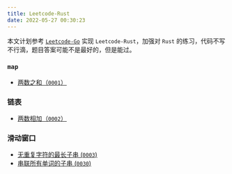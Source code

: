 ```yaml
---
title: Leetcode-Rust
date: 2022-05-27 00:30:23
---
```


本文计划参考 [`Leetcode-Go`](https://books.halfrost.com/leetcode/) 实现 `Leetcode-Rust`，加强对 `Rust` 的练习，代码不写不行滴，题目答案可能不是最好的，但是能过。

### `map`

- [两数之和（`0001`）](/2022/05/27/Leetcode-Rust/two-sum-0001/)

### 链表

- [两数相加（`0002`）](/2022/05/30/Leetcode-Rust/two-number-add-0002/)

### 滑动窗口

- [无重复字符的最长子串 (`0003`)](/2022/05/30/Leetcode-Rust/longest-substring-without-repeating-characters-0003/)
- [串联所有单词的子串 (`0030`)](/2022/06/01/Leetcode-Rust/substring-with-concatenation-of-all-words-0030/)
